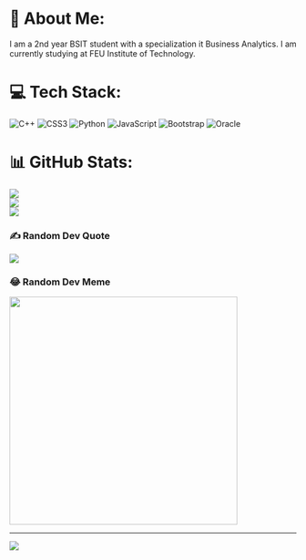# 💫 About Me:
I am a 2nd year BSIT student with a specialization it Business Analytics. I am currently studying at FEU Institute of Technology.


# 💻 Tech Stack:
![C++](https://img.shields.io/badge/c++-%2300599C.svg?style=for-the-badge&logo=c%2B%2B&logoColor=white) ![CSS3](https://img.shields.io/badge/css3-%231572B6.svg?style=for-the-badge&logo=css3&logoColor=white) ![Python](https://img.shields.io/badge/python-3670A0?style=for-the-badge&logo=python&logoColor=ffdd54) ![JavaScript](https://img.shields.io/badge/javascript-%23323330.svg?style=for-the-badge&logo=javascript&logoColor=%23F7DF1E) ![Bootstrap](https://img.shields.io/badge/bootstrap-%238511FA.svg?style=for-the-badge&logo=bootstrap&logoColor=white) ![Oracle](https://img.shields.io/badge/Oracle-F80000?style=for-the-badge&logo=oracle&logoColor=white)
# 📊 GitHub Stats:
![](https://github-readme-stats.vercel.app/api?username=hopiuh&theme=gruvbox&hide_border=false&include_all_commits=false&count_private=false)<br/>
![](https://github-readme-streak-stats.herokuapp.com/?user=hopiuh&theme=gruvbox&hide_border=false)<br/>
![](https://github-readme-stats.vercel.app/api/top-langs/?username=hopiuh&theme=gruvbox&hide_border=false&include_all_commits=false&count_private=false&layout=compact)

### ✍️ Random Dev Quote
![](https://quotes-github-readme.vercel.app/api?type=horizontal&theme=radical)

### 😂 Random Dev Meme
<img src='https://randommeme-five.vercel.app/' style="height: 400px;"/>

---
[![](https://visitcount.itsvg.in/api?id=hopiuh&icon=0&color=3)](https://visitcount.itsvg.in)

<!-- Proudly created with GPRM ( https://gprm.itsvg.in ) -->
